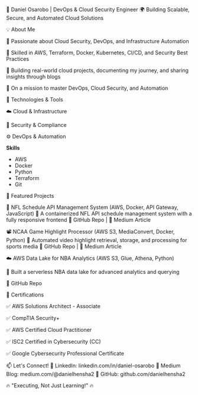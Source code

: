 
🚀 Daniel Osarobo | DevOps & Cloud Security Engineer
🌍 Building Scalable, Secure, and Automated Cloud Solutions


💡 About Me

🔹 Passionate about Cloud Security, DevOps, and Infrastructure Automation

🔹 Skilled in AWS, Terraform, Docker, Kubernetes, CI/CD, and Security Best Practices

🔹 Building real-world cloud projects, documenting my journey, and sharing insights through blogs

🔹 On a mission to master DevOps, Cloud Security, and Automation

🔨 Technologies & Tools

☁️ Cloud & Infrastructure

🔐 Security & Compliance

⚙️ DevOps & Automation

**Skills**
*   AWS 
*   Docker
*   Python
*   Terraform
*   Git


📌 Featured Projects


🚀 NFL Schedule API Management System (AWS, Docker, API Gateway, JavaScript)
📌 A containerized NFL API schedule management system with a fully responsive frontend
🔗 GitHub Repo | 🔗 Medium Article


📽️ NCAA Game Highlight Processor (AWS S3, MediaConvert, Docker, Python)
📌 Automated video highlight retrieval, storage, and processing for sports media
🔗 GitHub Repo | 🔗 Medium Article


☁️ AWS Data Lake for NBA Analytics (AWS S3, Glue, Athena, Python)

📌 Built a serverless NBA data lake for advanced analytics and querying

🔗 GitHub Repo

📜 Certifications

✅ AWS Solutions Architect - Associate

✅ CompTIA Security+

✅ AWS Certified Cloud Practitioner

✅ ISC2 Certified in Cybersecurity (CC)

✅ Google Cybersecurity Professional Certificate


📫 Let's Connect!
📌 LinkedIn: linkedin.com/in/daniel-osarobo
📌 Medium Blog: medium.com/@danielhensha2
📌 GitHub: github.com/danielhensha2

🔥 "Executing, Not Just Learning!" 🔥


